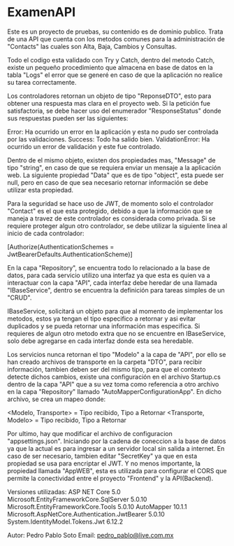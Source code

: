 # ExamenAPI

Este es un proyecto de pruebas, su contenido es de dominio publico. Trata de una API que cuenta con los metodos comunes para la administración de "Contacts" 
las cuales son Alta, Baja, Cambios y Consultas.

Todo el codigo esta validado con Try y Catch, dentro del metodo Catch, existe un pequeño procedimiento que almacena en base de datos en la tabla "Logs" el error
que se generé en caso de que la aplicación no realice su tarea correctamente.

Los controladores retornan un objeto de tipo "ReponseDTO", esto para obtener una respuesta mas clara en el proyecto web. Si la petición fue satisfactoria, se debe hacer uso
del enumerador "ResponseStatus" donde sus respuestas pueden ser las siguientes:

  Error: Ha ocurrido un error en la aplicación y esta no pudo ser controlada por las validaciones.
  Success: Todo ha salido bien.
  ValidationError: Ha ocurrido un error de validación y este fue controlado.
  
Dentro de el mismo objeto, existen dos propiedades mas, "Message" de tipo "string", en caso de que se requiera enviar un mensaje a la aplicación web. La siguiente propiedad "Data" 
que es de tipo "object", esta puede ser null, pero en caso de que sea necesario retornar información se debe utilizar esta propiedad.

Para la seguridad se hace uso de JWT, de momento solo el controlador "Contact" es el que esta protegido, debido a que la información que se maneja a travez de este controlador
es considerada como privada. Si se requiere proteger algun otro controlador, se debe utilizar la siguiente linea al inicio de cada controlador:

  [Authorize(AuthenticationSchemes = JwtBearerDefaults.AuthenticationScheme)]
  
En la capa "Repository", se encuentra todo lo relacionado a la base de datos, para cada servicio utilizo una interfaz ya que esta es quien va a interactuar con la capa "API", cada
interfaz debe heredar de una llamada "IBaseService", dentro se encuentra la definición para tareas simples de un "CRUD".

IBaseService, solicitará un objeto para que al momento de implementar los metodos, estos ya tengan el tipo especifico a retornar y asi evitar duplicados y se pueda retornar
una información mas especifica. Si requieres de algun otro metodo extra que no se encuentre en IBaseService, solo debe agregarse en cada interfaz donde esta sea heredable.

Los servicios nunca retornan el tipo "Modelo" a la capa de "API", por ello se han creado archivos de transporte en la carpeta "DTO", para recibir información, tambien deben ser
del mismo tipo, para que el contexto detecte dichos cambios, existe una configuración en el archivo Startup.cs dentro de la capa "API" que a su vez toma como referencia a otro
archivo en la capa "Repository" llamado "AutoMapperConfigurationApp". En dicho archivo, se crea un mapeo donde:

  <Modelo, Transporte> = Tipo recibido, Tipo a Retornar
  <Transporte, Modelo> = Tipo recibido, Tipo a Retornar
  
Por ultimo, hay que modificar el archivo de configuracion "appsettings.json". Iniciando por la cadena de coneccion a la base de datos ya que la actual es para ingresar a 
un servidor local sin salida a internet. En caso de ser necesario, tambien editar "SecretKey" ya que en esta propiedad se usa para encriptar el JWT. Y no menos importante, 
la propiedad llamada "AppWEB", esta es utilizada para configurar el CORS que permite la conectividad entre el proyecto "Frontend" y la API(Backend).

Versiones utilizadas:
  ASP NET Core 5.0
  Microsoft.EntityFrameworkCore.SqlServer 5.0.10
  Microsoft.EntityFrameworkCore.Tools 5.0.10
  AutoMapper 10.1.1
  Microsoft.AspNetCore.Authentication.JwtBearer 5.0.10
  System.IdentityModel.Tokens.Jwt 6.12.2
  
 Autor: Pedro Pablo Soto
 Email: pedro_pablo@live.com.mx
 


